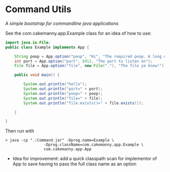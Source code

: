 # Command Utils

_A simple bootstrap for commandline java applications_

See the com.cakemanny.app.Example class for an idea of how to use:

```java
import java.io.File;
public class Example implements App {

    String poop = App.option("poop", "Hi", "The required poop. A long description message");
    int port = App.option("port", 8912, "The port to listen on");
    File file = App.option("file", new File("."), "The file ya know!");

    public void main() {

        System.out.println("hello");
        System.out.println("port=" + port);
        System.out.println("poop=" + poop);
        System.out.println("file=" + file);
        System.out.println("file.exists()=" + file.exists());

    }

}
```

Then run with
```
> java -cp ".:Command.jar" -Dprog.name=Example \
                 -Dprog.className=com.cakemanny.app.Example \
                 com.cakemanny.app.App
```

- Idea for improvement: add a quick classpath scan for implementor of App
  to save having to pass the full class name as an option


